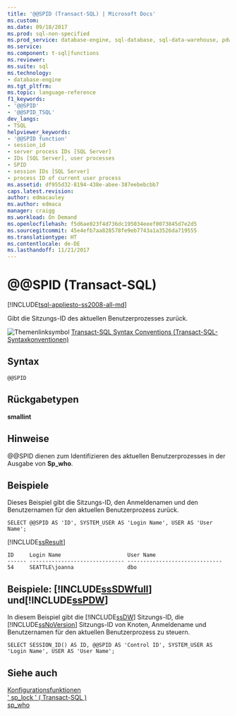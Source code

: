 ```yaml
---
title: '@@SPID (Transact-SQL) | Microsoft Docs'
ms.custom: 
ms.date: 09/18/2017
ms.prod: sql-non-specified
ms.prod_service: database-engine, sql-database, sql-data-warehouse, pdw
ms.service: 
ms.component: t-sql|functions
ms.reviewer: 
ms.suite: sql
ms.technology:
- database-engine
ms.tgt_pltfrm: 
ms.topic: language-reference
f1_keywords:
- '@@SPID'
- '@@SPID_TSQL'
dev_langs:
- TSQL
helpviewer_keywords:
- '@@SPID function'
- session_id
- server process IDs [SQL Server]
- IDs [SQL Server], user processes
- SPID
- session IDs [SQL Server]
- process ID of current user process
ms.assetid: df955d32-8194-438e-abee-387eebebcbb7
caps.latest.revision: 
author: edmacauley
ms.author: edmaca
manager: craigg
ms.workload: On Demand
ms.openlocfilehash: f5d6ae023f4d736dc195034eeef0073845d7e2d5
ms.sourcegitcommit: 45e4efb7aa828578fe9eb7743a1a3526da719555
ms.translationtype: HT
ms.contentlocale: de-DE
ms.lasthandoff: 11/21/2017
---
```

# <a name="x40x40spid-transact-sql"></a>&#x40;&#x40;SPID (Transact-SQL)
[!INCLUDE[tsql-appliesto-ss2008-all-md](../../includes/tsql-appliesto-ss2008-all-md.md)]

  Gibt die Sitzungs-ID des aktuellen Benutzerprozesses zurück.  
  
 ![Themenlinksymbol](../../database-engine/configure-windows/media/topic-link.gif "Topic link icon") [Transact-SQL Syntax Conventions (Transact-SQL-Syntaxkonventionen)](../../t-sql/language-elements/transact-sql-syntax-conventions-transact-sql.md)  
  
## <a name="syntax"></a>Syntax  
  
```  
@@SPID  
```  
  
## <a name="return-types"></a>Rückgabetypen  
 **smallint**  
  
## <a name="remarks"></a>Hinweise  
 @@SPID dienen zum Identifizieren des aktuellen Benutzerprozesses in der Ausgabe von **Sp_who**.  
  
## <a name="examples"></a>Beispiele  
 Dieses Beispiel gibt die Sitzungs-ID, den Anmeldenamen und den Benutzernamen für den aktuellen Benutzerprozess zurück.  
  
```  
SELECT @@SPID AS 'ID', SYSTEM_USER AS 'Login Name', USER AS 'User Name';  
```  
  
 [!INCLUDE[ssResult](../../includes/ssresult-md.md)]  
  
```  
ID     Login Name                     User Name                       
------ ------------------------------ ------------------------------  
54     SEATTLE\joanna                 dbo                             
```  
  
## <a name="examples-includesssdwfullincludessssdwfull-mdmd-and-includesspdwincludessspdw-mdmd"></a>Beispiele: [!INCLUDE[ssSDWfull](../../includes/sssdwfull-md.md)] und[!INCLUDE[ssPDW](../../includes/sspdw-md.md)]  
 In diesem Beispiel gibt die [!INCLUDE[ssDW](../../includes/ssdw-md.md)] Sitzungs-ID, die [!INCLUDE[ssNoVersion](../../includes/ssnoversion-md.md)] Sitzungs-ID von Knoten, Anmeldename und Benutzernamen für den aktuellen Benutzerprozess zu steuern.  
  
```  
SELECT SESSION_ID() AS ID, @@SPID AS 'Control ID', SYSTEM_USER AS 'Login Name', USER AS 'User Name';  
```  
  
## <a name="see-also"></a>Siehe auch  
 [Konfigurationsfunktionen](../../t-sql/functions/configuration-functions-transact-sql.md)   
 [' sp_lock ' &#40; Transact-SQL &#41;](../../relational-databases/system-stored-procedures/sp-lock-transact-sql.md)   
 [sp_who](../../relational-databases/system-stored-procedures/sp-who-transact-sql.md)  
  
  

